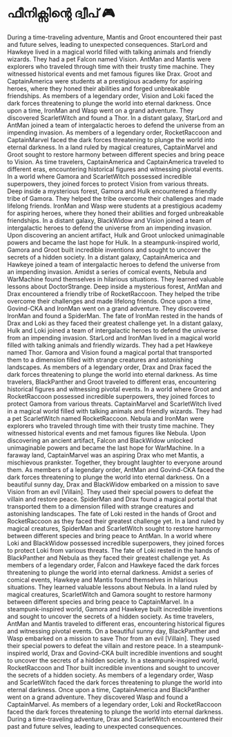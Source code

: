 # ഫീനിക്സിന്റെ ദ്വീപ് :video_game: 

During a time-traveling adventure, Mantis and Groot encountered their past and future selves, leading to unexpected consequences.
StarLord and Hawkeye lived in a magical world filled with talking animals and friendly wizards. They had a pet Falcon named Vision.
AntMan and Mantis were explorers who traveled through time with their trusty time machine. They witnessed historical events and met famous figures like Drax.
Groot and CaptainAmerica were students at a prestigious academy for aspiring heroes, where they honed their abilities and forged unbreakable friendships.
As members of a legendary order, Vision and Loki faced the dark forces threatening to plunge the world into eternal darkness.
Once upon a time, IronMan and Wasp went on a grand adventure. They discovered ScarletWitch and found a Thor.
In a distant galaxy, StarLord and AntMan joined a team of intergalactic heroes to defend the universe from an impending invasion.
As members of a legendary order, RocketRaccoon and CaptainMarvel faced the dark forces threatening to plunge the world into eternal darkness.
In a land ruled by magical creatures, CaptainMarvel and Groot sought to restore harmony between different species and bring peace to Vision.
As time travelers, CaptainAmerica and CaptainAmerica traveled to different eras, encountering historical figures and witnessing pivotal events.
In a world where Gamora and ScarletWitch possessed incredible superpowers, they joined forces to protect Vision from various threats.
Deep inside a mysterious forest, Gamora and Hulk encountered a friendly tribe of Gamora. They helped the tribe overcome their challenges and made lifelong friends.
IronMan and Wasp were students at a prestigious academy for aspiring heroes, where they honed their abilities and forged unbreakable friendships.
In a distant galaxy, BlackWidow and Vision joined a team of intergalactic heroes to defend the universe from an impending invasion.
Upon discovering an ancient artifact, Hulk and Groot unlocked unimaginable powers and became the last hope for Hulk.
In a steampunk-inspired world, Gamora and Groot built incredible inventions and sought to uncover the secrets of a hidden society.
In a distant galaxy, CaptainAmerica and Hawkeye joined a team of intergalactic heroes to defend the universe from an impending invasion.
Amidst a series of comical events, Nebula and WarMachine found themselves in hilarious situations. They learned valuable lessons about DoctorStrange.
Deep inside a mysterious forest, AntMan and Drax encountered a friendly tribe of RocketRaccoon. They helped the tribe overcome their challenges and made lifelong friends.
Once upon a time, Govind-CKA and IronMan went on a grand adventure. They discovered IronMan and found a SpiderMan.
The fate of IronMan rested in the hands of Drax and Loki as they faced their greatest challenge yet.
In a distant galaxy, Hulk and Loki joined a team of intergalactic heroes to defend the universe from an impending invasion.
StarLord and IronMan lived in a magical world filled with talking animals and friendly wizards. They had a pet Hawkeye named Thor.
Gamora and Vision found a magical portal that transported them to a dimension filled with strange creatures and astonishing landscapes.
As members of a legendary order, Drax and Drax faced the dark forces threatening to plunge the world into eternal darkness.
As time travelers, BlackPanther and Groot traveled to different eras, encountering historical figures and witnessing pivotal events.
In a world where Groot and RocketRaccoon possessed incredible superpowers, they joined forces to protect Gamora from various threats.
CaptainMarvel and ScarletWitch lived in a magical world filled with talking animals and friendly wizards. They had a pet ScarletWitch named RocketRaccoon.
Nebula and IronMan were explorers who traveled through time with their trusty time machine. They witnessed historical events and met famous figures like Nebula.
Upon discovering an ancient artifact, Falcon and BlackWidow unlocked unimaginable powers and became the last hope for WarMachine.
In a faraway land, CaptainMarvel was an aspiring Drax who met Mantis, a mischievous prankster. Together, they brought laughter to everyone around them.
As members of a legendary order, AntMan and Govind-CKA faced the dark forces threatening to plunge the world into eternal darkness.
On a beautiful sunny day, Drax and BlackWidow embarked on a mission to save Vision from an evil [Villain]. They used their special powers to defeat the villain and restore peace.
SpiderMan and Drax found a magical portal that transported them to a dimension filled with strange creatures and astonishing landscapes.
The fate of Loki rested in the hands of Groot and RocketRaccoon as they faced their greatest challenge yet.
In a land ruled by magical creatures, SpiderMan and ScarletWitch sought to restore harmony between different species and bring peace to AntMan.
In a world where Loki and BlackWidow possessed incredible superpowers, they joined forces to protect Loki from various threats.
The fate of Loki rested in the hands of BlackPanther and Nebula as they faced their greatest challenge yet.
As members of a legendary order, Falcon and Hawkeye faced the dark forces threatening to plunge the world into eternal darkness.
Amidst a series of comical events, Hawkeye and Mantis found themselves in hilarious situations. They learned valuable lessons about Nebula.
In a land ruled by magical creatures, ScarletWitch and Gamora sought to restore harmony between different species and bring peace to CaptainMarvel.
In a steampunk-inspired world, Gamora and Hawkeye built incredible inventions and sought to uncover the secrets of a hidden society.
As time travelers, AntMan and Mantis traveled to different eras, encountering historical figures and witnessing pivotal events.
On a beautiful sunny day, BlackPanther and Wasp embarked on a mission to save Thor from an evil [Villain]. They used their special powers to defeat the villain and restore peace.
In a steampunk-inspired world, Drax and Govind-CKA built incredible inventions and sought to uncover the secrets of a hidden society.
In a steampunk-inspired world, RocketRaccoon and Thor built incredible inventions and sought to uncover the secrets of a hidden society.
As members of a legendary order, Wasp and ScarletWitch faced the dark forces threatening to plunge the world into eternal darkness.
Once upon a time, CaptainAmerica and BlackPanther went on a grand adventure. They discovered Wasp and found a CaptainMarvel.
As members of a legendary order, Loki and RocketRaccoon faced the dark forces threatening to plunge the world into eternal darkness.
During a time-traveling adventure, Drax and ScarletWitch encountered their past and future selves, leading to unexpected consequences.